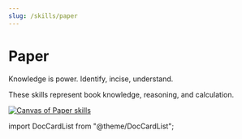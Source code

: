 ```yaml
---
slug: /skills/paper
---
```


# Paper

Knowledge is power. Identify, incise, understand.

These skills represent book knowledge, reasoning, and calculation.

[![Canvas of Paper skills](@site/static/canvas/Skills/Paper.png)](@site/static/canvas/Skills/Paper.png)

import DocCardList from "@theme/DocCardList";

<DocCardList />
